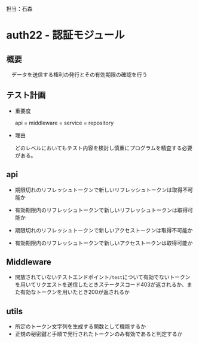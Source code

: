 担当：石森

# auth22 - 認証モジュール

## 概要

　データを送信する権利の発行とその有効期限の確認を行う

## テスト計画

* 重要度

   api = middleware = service = repository 

* 理由

  どのレベルにおいてもテスト内容を検討し慎重にプログラムを精査する必要がある。

## api

* 期限切れのリフレッシュトークンで新しいリフレッシュトークンは取得不可能か

* 有効期限内のリフレッシュトークンで新しいリフレッシュトークンは取得可能か

* 期限切れのリフレッシュトークンで新しいアクセストークンは取得不可能か

* 有効期限内のリフレッシュトークンで新しいアクセストークンは取得可能か

## Middleware

* 開放されていないテストエンドポイント`/test`について有効でないトークンを用いてリクエストを送信したときステータスコード403が返されるか、また有効なトークンを用いたとき200が返されるか

## utils

* 所定のトークン文字列を生成する関数として機能するか
* 正規の秘密鍵と手順で発行されたトークンのみ有効であると判定するか
